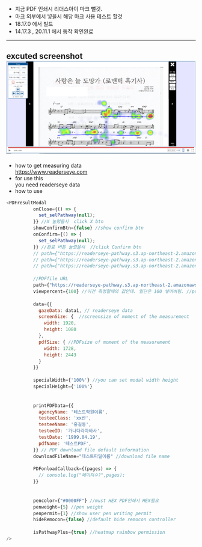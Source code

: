 - 지금 PDF 인쇄시 리더스아이 마크 뺄것.
- 마크 외부에서 넣을시 해당 마크 사용 테스트 할것 
- 18.17.0 에서 빌드  
- 14.17.3 ,  20.11.1 에서 동작 확인완료
-----------------------------------------------------
excuted screenshot 
<img src="./example.png">
-------------------------------------


- how to get measuring data  
https://www.readerseye.com
- for use this  
you need readerseye data 
- how to use 
```javascript
<PDFresultModal
          onClose={() => {
            set_selPathway(null);
          }} //X 눌렀을시  click X btn
          showConfirmBtn={false} //show confirm btn
          onConfirm={() => {
            set_selPathway(null);
          }} //완료 버튼 눌렀을시  //click Confirm btn
          // path={"https://readerseye-pathway.s3.ap-northeast-2.amazonaws.com/25.pdf"} //1번 json
          // path={"https://readerseye-pathway.s3.ap-northeast-2.amazonaws.com/18.pdf"} //300번 json
          // path={"https://readerseye-pathway.s3.ap-northeast-2.amazonaws.com/95.pdf"} //301번 json

          //PDFfile URL
          path={"https://readerseye-pathway.s3.ap-northeast-2.amazonaws.com/4.pdf"} //302번 json
          viewpercent={100} //이건 측정할때의 값인데. 일단은 100 넣어버림. //pdfviewpercent

          data={{
            gazeData: data1, // readerseye data
            screenSize: {  //screensize of moment of the measurement
              width: 1920,
              height: 1080
            },
            pdfSize: { //PDFsize of moment of the measurement
              width: 1728,
              height: 2443
            }
          }}

          specialWidth={'100%'} //you can set modal width height
          specialHeight={'100%'}


          printPDFData={{
            agencyName: '테스트학원이름',
            testeeClass: 'xx반',
            testeeName: '홍길동',
            testeeID: '가나다라마바사',
            testDate: '1999.04.19',
            pdfName: '테스트PDF',
          }} // PDF download file default information
          downloadFileName="테스트파일이름" //download file name

          PDFonloadCallback={(pages) => {
            // console.log("페이지수?",pages);
          }}


          pencolor={"#0000FF"} //must HEX PDF인쇄시 HEX필요
          penweight={5} //pen weight
          penpermit={1} //show user pen writing permit
          hideRemocon={false} //default hide remocon controller
          
          isPathwayPlus={true} //heatmap rainbow permission
/>
```

